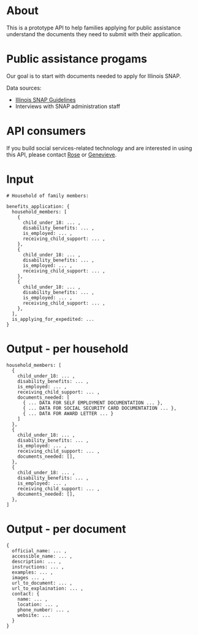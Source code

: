 # About

This is a prototype API to help families applying for public assistance understand the documents they need to submit with their application.

# Public assistance progams

Our goal is to start with documents needed to apply for Illinois SNAP.

Data sources:

+ [Illinois SNAP Guidelines](http://www.dhs.state.il.us/OneNetLibrary/27897/documents/Brochures/124D.pdf)
+ Interviews with SNAP administration staff

# API consumers

If you build social services-related technology and are interested in using this API, please contact [Rose](mailto:rose@mrelief.com) or [Genevieve](mailto:genevieve@mrelief.com).

# Input

```
# Household of family members:

benefits_application: {
  household_members: [
    {
      child_under_18: ... ,
      disability_benefits: ... ,
      is_employed: ... ,
      receiving_child_support: ... ,
    },
    {
      child_under_18: ... ,
      disability_benefits: ... ,
      is_employed: ... ,
      receiving_child_support: ... ,
    },
    {
      child_under_18: ... ,
      disability_benefits: ... ,
      is_employed: ... ,
      receiving_child_support: ... ,
    },
  ],
  is_applying_for_expedited: ...
}
```


# Output - per household

```
household_members: [
  {
    child_under_18: ... ,
    disability_benefits: ... ,
    is_employed: ... ,
    receiving_child_support: ... ,
    documents_needed: [
      { ... DATA FOR SELF EMPLOYMENT DOCUMENTATION ... },
      { ... DATA FOR SOCIAL SECURITY CARD DOCUMENTATION ... },
      { ... DATA FOR AWARD LETTER ... }
    ]
  },
  {
    child_under_18: ... ,
    disability_benefits: ... ,
    is_employed: ... ,
    receiving_child_support: ... ,
    documents_needed: [],
  },
  {
    child_under_18: ... ,
    disability_benefits: ... ,
    is_employed: ... ,
    receiving_child_support: ... ,
    documents_needed: [],
  },
]
```

# Output - per document

```
{
  official_name: ... ,
  accessible_name: ... ,
  description: ... ,
  instructions: ... ,
  examples: ... ,
  images ... ,
  url_to_document: ... ,
  url_to_explaination: ... ,
  contact: {
    name: ... ,
    location: ... ,
    phone_number: ... ,
    website: ...
  }
}
```
